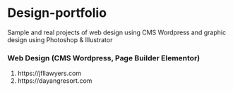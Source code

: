# Design-portfolio
Sample and real projects of web design using CMS Wordpress and graphic design using Photoshop &amp; Illustrator

<h3> Web Design (CMS Wordpress, Page Builder Elementor) </h3>
<ol>
  <li>https://jfllawyers.com</li>
  <li>https://dayangresort.com</li>
